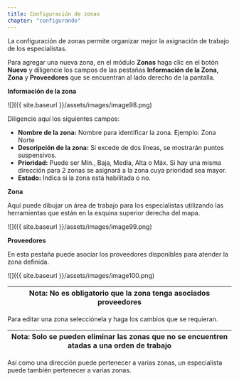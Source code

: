 ```yaml
---
title: Configuración de zonas
chapter: "configurando"
---
```


La configuración de zonas permite organizar mejor la asignación de trabajo de los especialistas.

Para agregar una nueva zona, en el módulo **Zonas** haga clic en el botón **Nuevo** y diligencie los campos de las pestañas **Información de la Zona, Zona** y **Proveedores** que se encuentran al lado derecho de la pantalla.

**Información de la zona**

![]({{ site.baseurl }}/assets/images/image98.png)

Diligencie aquí los siguientes campos:

*   **Nombre de la zona:** Nombre para identificar la zona. Ejemplo: Zona Norte
*   **Descripción de la zona:** Si excede de dos líneas, se mostrarán puntos suspensivos.
*   **Prioridad:** Puede ser Mín., Baja, Media, Alta o Máx. Si hay una misma dirección para 2 zonas se asignará a la zona cuya prioridad sea mayor.
*   **Estado:** Indica si la zona está habilitada o no.

**Zona**

Aquí puede dibujar un área de trabajo para los especialistas utilizando las herramientas que están en la esquina superior derecha del mapa.

![]({{ site.baseurl }}/assets/images/image99.png)

**Proveedores**

En esta pestaña puede asociar los proveedores disponibles para atender la zona definida.

![]({{ site.baseurl }}/assets/images/image100.png) 

| **Nota**: No es obligatorio que la zona tenga asociados proveedores |
| --- |

Para editar una zona selecciónela y haga los cambios que se requieran.

| **Nota**: Solo se pueden eliminar las zonas que no se encuentren atadas a una orden de trabajo |
| --- |

Así como una dirección puede pertenecer a varias zonas, un especialista puede también pertenecer a varias zonas.
